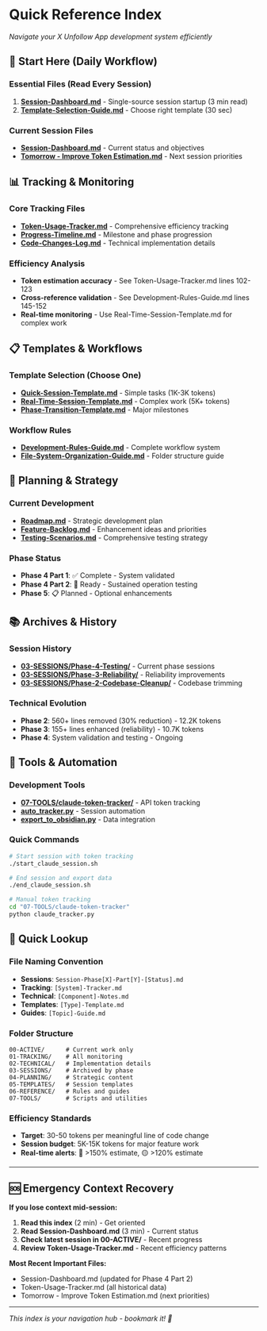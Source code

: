 
# Quick Reference Index

*Navigate your X Unfollow App development system efficiently*

## 🚀 Start Here (Daily Workflow)

### Essential Files (Read Every Session)
1. **[Session-Dashboard.md](../00-ACTIVE/Session-Dashboard.md)** - Single-source session startup (3 min read)
2. **[Template-Selection-Guide.md](../05-TEMPLATES/Template-Selection-Guide.md)** - Choose right template (30 sec)

### Current Session Files  
- **[Session-Dashboard.md](../00-ACTIVE/Session-Dashboard.md)** - Current status and objectives
- **[Tomorrow - Improve Token Estimation.md](../00-ACTIVE/Tomorrow%20-%20Improve%20Token%20Estimation.md)** - Next session priorities

## 📊 Tracking & Monitoring

### Core Tracking Files
- **[Token-Usage-Tracker.md](../01-TRACKING/Token-Usage-Tracker.md)** - Comprehensive efficiency tracking
- **[Progress-Timeline.md](../01-TRACKING/Progress-Timeline.md)** - Milestone and phase progression
- **[Code-Changes-Log.md](../02-TECHNICAL/Code-Changes-Log.md)** - Technical implementation details

### Efficiency Analysis
- **Token estimation accuracy** - See Token-Usage-Tracker.md lines 102-123
- **Cross-reference validation** - See Development-Rules-Guide.md lines 145-152
- **Real-time monitoring** - Use Real-Time-Session-Template.md for complex work

## 📋 Templates & Workflows

### Template Selection (Choose One)
- **[Quick-Session-Template.md](../05-TEMPLATES/Quick-Session-Template.md)** - Simple tasks (1K-3K tokens)
- **[Real-Time-Session-Template.md](../05-TEMPLATES/Real-Time-Session-Template.md)** - Complex work (5K+ tokens)  
- **[Phase-Transition-Template.md](../05-TEMPLATES/Phase-Transition-Template.md)** - Major milestones

### Workflow Rules
- **[Development-Rules-Guide.md](../06-REFERENCE/Development-Rules-Guide.md)** - Complete workflow system
- **[File-System-Organization-Guide.md](../06-REFERENCE/File-System-Organization-Guide.md)** - Folder structure guide

## 🎯 Planning & Strategy

### Current Development
- **[Roadmap.md](../04-PLANNING/Roadmap.md)** - Strategic development plan
- **[Feature-Backlog.md](../04-PLANNING/Feature-Backlog.md)** - Enhancement ideas and priorities
- **[Testing-Scenarios.md](../04-PLANNING/Testing-Scenarios.md)** - Comprehensive testing strategy

### Phase Status
- **Phase 4 Part 1**: ✅ Complete - System validated
- **Phase 4 Part 2**: 🎯 Ready - Sustained operation testing
- **Phase 5**: 📋 Planned - Optional enhancements

## 📚 Archives & History

### Session History
- **[03-SESSIONS/Phase-4-Testing/](../03-SESSIONS/Phase-4-Testing/)** - Current phase sessions
- **[03-SESSIONS/Phase-3-Reliability/](../03-SESSIONS/Phase-3-Reliability/)** - Reliability improvements  
- **[03-SESSIONS/Phase-2-Codebase-Cleanup/](../03-SESSIONS/Phase-2-Codebase-Cleanup/)** - Codebase trimming

### Technical Evolution
- **Phase 2**: 560+ lines removed (30% reduction) - 12.2K tokens
- **Phase 3**: 155+ lines enhanced (reliability) - 10.7K tokens
- **Phase 4**: System validation and testing - Ongoing

## 🔧 Tools & Automation

### Development Tools
- **[07-TOOLS/claude-token-tracker/](../07-TOOLS/claude-token-tracker/)** - API token tracking
- **[auto_tracker.py](../07-TOOLS/claude-token-tracker/auto_tracker.py)** - Session automation
- **[export_to_obsidian.py](../07-TOOLS/claude-token-tracker/export_to_obsidian.py)** - Data integration

### Quick Commands
```bash
# Start session with token tracking
./start_claude_session.sh

# End session and export data  
./end_claude_session.sh

# Manual token tracking
cd "07-TOOLS/claude-token-tracker"
python claude_tracker.py
```

## 🎯 Quick Lookup

### File Naming Convention
- **Sessions**: `Session-Phase[X]-Part[Y]-[Status].md`
- **Tracking**: `[System]-Tracker.md`
- **Technical**: `[Component]-Notes.md` 
- **Templates**: `[Type]-Template.md`
- **Guides**: `[Topic]-Guide.md`

### Folder Structure
```
00-ACTIVE/      # Current work only
01-TRACKING/    # All monitoring  
02-TECHNICAL/   # Implementation details
03-SESSIONS/    # Archived by phase
04-PLANNING/    # Strategic content
05-TEMPLATES/   # Session templates
06-REFERENCE/   # Rules and guides
07-TOOLS/       # Scripts and utilities
```

### Efficiency Standards
- **Target**: 30-50 tokens per meaningful line of code change
- **Session budget**: 5K-15K tokens for major feature work
- **Real-time alerts**: 🔴 >150% estimate, 🟡 >120% estimate

---

## 🆘 Emergency Context Recovery

**If you lose context mid-session:**
1. **Read this index** (2 min) - Get oriented
2. **Read Session-Dashboard.md** (3 min) - Current status  
3. **Check latest session in 00-ACTIVE/** - Recent progress
4. **Review Token-Usage-Tracker.md** - Recent efficiency patterns

**Most Recent Important Files:**
- Session-Dashboard.md (updated for Phase 4 Part 2)
- Token-Usage-Tracker.md (all historical data)
- Tomorrow - Improve Token Estimation.md (next priorities)

---

*This index is your navigation hub - bookmark it! 🧭*